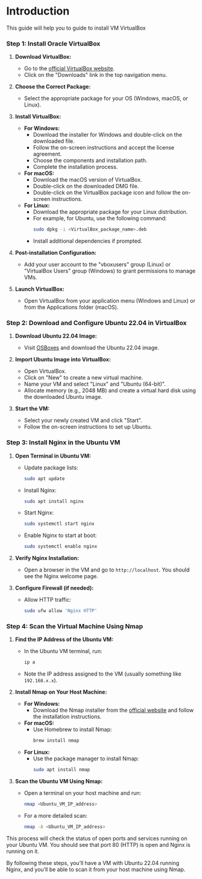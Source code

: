 # Introduction
This guide will help you to guide to install VM VirtualBox

### Step 1: Install Oracle VirtualBox
1. **Download VirtualBox:**
   - Go to the [official VirtualBox website](https://www.virtualbox.org/).
   - Click on the "Downloads" link in the top navigation menu.

2. **Choose the Correct Package:**
   - Select the appropriate package for your OS (Windows, macOS, or Linux).

3. **Install VirtualBox:**
   - **For Windows:**
     - Download the installer for Windows and double-click on the downloaded file.
     - Follow the on-screen instructions and accept the license agreement.
     - Choose the components and installation path.
     - Complete the installation process.
   - **For macOS:**
     - Download the macOS version of VirtualBox.
     - Double-click on the downloaded DMG file.
     - Double-click on the VirtualBox package icon and follow the on-screen instructions.
   - **For Linux:**
     - Download the appropriate package for your Linux distribution.
     - For example, for Ubuntu, use the following command:
       ```bash
       sudo dpkg -i <VirtualBox_package_name>.deb
       ```
     - Install additional dependencies if prompted.

4. **Post-installation Configuration:**
   - Add your user account to the "vboxusers" group (Linux) or "VirtualBox Users" group (Windows) to grant permissions to manage VMs.

5. **Launch VirtualBox:**
   - Open VirtualBox from your application menu (Windows and Linux) or from the Applications folder (macOS).

### Step 2: Download and Configure Ubuntu 22.04 in VirtualBox
1. **Download Ubuntu 22.04 Image:**
   - Visit [OSBoxes](https://www.osboxes.org/ubuntu/) and download the Ubuntu 22.04 image.

2. **Import Ubuntu Image into VirtualBox:**
   - Open VirtualBox.
   - Click on "New" to create a new virtual machine.
   - Name your VM and select "Linux" and "Ubuntu (64-bit)".
   - Allocate memory (e.g., 2048 MB) and create a virtual hard disk using the downloaded Ubuntu image.

3. **Start the VM:**
   - Select your newly created VM and click "Start".
   - Follow the on-screen instructions to set up Ubuntu.

### Step 3: Install Nginx in the Ubuntu VM
1. **Open Terminal in Ubuntu VM:**
   - Update package lists:
     ```bash
     sudo apt update
     ```
   - Install Nginx:
     ```bash
     sudo apt install nginx
     ```
   - Start Nginx:
     ```bash
     sudo systemctl start nginx
     ```
   - Enable Nginx to start at boot:
     ```bash
     sudo systemctl enable nginx
     ```

2. **Verify Nginx Installation:**
   - Open a browser in the VM and go to `http://localhost`. You should see the Nginx welcome page.

3. **Configure Firewall (if needed):**
   - Allow HTTP traffic:
     ```bash
     sudo ufw allow 'Nginx HTTP'
     ```

### Step 4: Scan the Virtual Machine Using Nmap
1. **Find the IP Address of the Ubuntu VM:**
   - In the Ubuntu VM terminal, run:
     ```bash
     ip a
     ```
   - Note the IP address assigned to the VM (usually something like `192.168.x.x`).

2. **Install Nmap on Your Host Machine:**
   - **For Windows:**
     - Download the Nmap installer from the [official website](https://nmap.org/download.html) and follow the installation instructions.
   - **For macOS:**
     - Use Homebrew to install Nmap:
       ```bash
       brew install nmap
       ```
   - **For Linux:**
     - Use the package manager to install Nmap:
       ```bash
       sudo apt install nmap
       ```

3. **Scan the Ubuntu VM Using Nmap:**
   - Open a terminal on your host machine and run:
     ```bash
     nmap <Ubuntu_VM_IP_address>
     ```
   - For a more detailed scan:
     ```bash
     nmap -A <Ubuntu_VM_IP_address>
     ```

This process will check the status of open ports and services running on your Ubuntu VM. You should see that port 80 (HTTP) is open and Nginx is running on it.

By following these steps, you’ll have a VM with Ubuntu 22.04 running Nginx, and you’ll be able to scan it from your host machine using Nmap.
